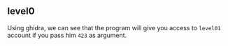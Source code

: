 ## level0

Using ghidra, we can see that the program will give you access to `level01` account if
you pass him `423` as argument.
